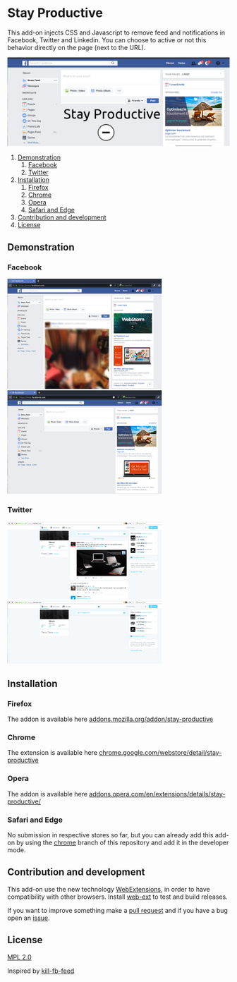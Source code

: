# Stay Productive

This add-on injects CSS and Javascript to remove feed and notifications in Facebook, Twitter and Linkedin. You can choose to active or not this behavior directly on the page (next to the URL).

<img src="doc/promotional/facebook-stay-productive-on-large.png?raw=true" alt="Stay productive promotional picture displaying Facebook without feed" title="Stay Productive"/>

1. [Demonstration](#demonstration)
    1. [Facebook](#facebook)
    2. [Twitter](#twitter)
2. [Installation](#installation)
    1. [Firefox](#firefox)
    2. [Chrome](#chrome)
    3. [Opera](#opera)
    4. [Safari and Edge](#safari-and-edge)
3. [Contribution and development](#contribution-and-development)
4. [License](#license)

## Demonstration

### Facebook

<img style="display: inline-block;" src="doc/screenshot/facebook-stay-productive-off.png?raw=true" width="350" alt="Screenshot of Facebook when Stay Productive is Off" title="When Stay Productive is Off"/>
<img style="display: inline-block;" src="doc/screenshot/facebook-stay-productive-on.png?raw=true" width="350" alt="Screenshot of Facebook when Stay Productive is On" title="When Stay Productive is On"/>

### Twitter

<img style="display: inline-block;" src="doc/screenshot/twitter-stay-productive-off.png?raw=true" width="350" alt="Screenshot of Facebook when Stay Productive is Off" title="When Stay Productive is Off"/>
<img style="display: inline-block;" src="doc/screenshot/twitter-stay-productive-on.png?raw=true" width="350" alt="Screenshot of Facebook when Stay Productive is On" title="When Stay Productive is On"/>

## Installation

### Firefox

The addon is available here [addons.mozilla.org/addon/stay-productive](https://addons.mozilla.org/addon/stay-productive/)

### Chrome

The extension is available here [chrome.google.com/webstore/detail/stay-productive](https://chrome.google.com/webstore/detail/stay-productive/clebechkjgkellfchpaofjljofclphbg)

### Opera

The addon is available here [addons.opera.com/en/extensions/details/stay-productive/](https://addons.opera.com/en/extensions/details/stay-productive/)

### Safari and Edge

No submission in respective stores so far, but you can already add this add-on by using the [chrome](/antitoine/stay-productive/tree/chrome) branch of this repository and add it in the developer mode.

## Contribution and development

This add-on use the new technology [WebExtensions](https://developer.mozilla.org/en-US/Add-ons/WebExtensions), in order to have compatibility with other browsers. Install [web-ext](https://developer.mozilla.org/en-US/Add-ons/WebExtensions/Getting_started_with_web-ext) to test and build releases.

If you want to improve something make a [pull request](https://github.com/antitoine/stay-productive/pulls) and if you have a bug open an [issue](https://github.com/antitoine/stay-productive/issues).

## License

[MPL 2.0](https://www.mozilla.org/MPL/2.0/)

Inspired by [kill-fb-feed](https://github.com/Irio/kill-fb-feed)
